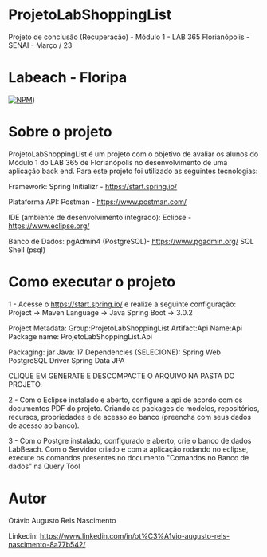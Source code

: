 # ProjetoLabShoppingList

Projeto de conclusão (Recuperação)  -  Módulo 1 - LAB 365 Florianópolis - SENAI - Março / 23

# Labeach - Floripa
[![NPM](https://img.shields.io/npm/l/react)](https://github.com/nemseibr/ProjetoLabShoppingList/blob/main/License)) 

# Sobre o projeto

ProjetoLabShoppingList é um  projeto com o objetivo de avaliar os alunos do Módulo 1 do LAB 365 de Florianópolis no desenvolvimento de uma aplicação back end. Para este projeto foi utilizado as seguintes tecnologias:

Framework:
Spring Initializr - https://start.spring.io/

Plataforma API:
Postman - https://www.postman.com/

IDE (ambiente de desenvolvimento integrado):
Eclipse - https://www.eclipse.org/

Banco de Dados:
pgAdmin4 (PostgreSQL)- https://www.pgadmin.org/
SQL Shell (psql)

# Como executar o projeto

 1 - Acesse o https://start.spring.io/ e realize a seguinte configuração:
  Project -> Maven
  Language -> Java
  Spring Boot -> 3.0.2
  
  Project Metadata:
    Group:ProjetoLabShoppingList
    Artifact:Api
    Name:Api
    Package name: ProjetoLabShoppingList.Api
  
  Packaging: jar
  Java: 17
  Dependencies (SELECIONE):
    Spring Web
    PostgreSQL Driver
    Spring Data JPA
    
 CLIQUE EM GENERATE E DESCOMPACTE O ARQUIVO NA PASTA DO PROJETO.
 
 2 - Com o Eclipse instalado e aberto, configure a api de acordo com os documentos PDF do projeto. Criando as packages de modelos, repositórios, recursos, propriedades e de acesso ao banco (preencha com seus dados de acesso ao banco).
  
3 - Com o Postgre instalado, configurado e aberto, crie o banco de dados LabBeach. Com o Servidor criado e com a aplicação rodando no eclipse, execute os comandos presentes no documento "Comandos no Banco de dados" na Query Tool


# Autor
Otávio Augusto Reis Nascimento

Linkedin:
https://www.linkedin.com/in/ot%C3%A1vio-augusto-reis-nascimento-8a77b542/
